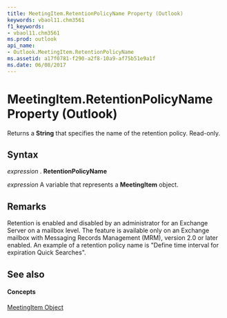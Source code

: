```yaml
---
title: MeetingItem.RetentionPolicyName Property (Outlook)
keywords: vbaol11.chm3561
f1_keywords:
- vbaol11.chm3561
ms.prod: outlook
api_name:
- Outlook.MeetingItem.RetentionPolicyName
ms.assetid: a17f0781-f290-a2f8-10a9-af75b51e9a1f
ms.date: 06/08/2017
---
```



# MeetingItem.RetentionPolicyName Property (Outlook)

Returns a **String** that specifies the name of the retention policy. Read-only.


## Syntax

 _expression_ . **RetentionPolicyName**

 _expression_ A variable that represents a **MeetingItem** object.


## Remarks

Retention is enabled and disabled by an administrator for an Exchange Server on a mailbox level. The feature is available only on an Exchange mailbox with Messaging Records Management (MRM), version 2.0 or later enabled. An example of a retention policy name is "Define time interval for expiration Quick Searches".


## See also


#### Concepts


[MeetingItem Object](meetingitem-object-outlook.md)

